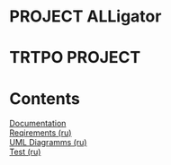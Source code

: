 # PROJECT ALLigator
# TRTPO PROJECT

# Contents
[Documentation](https://github.com/bar47ney/trtpo_two/tree/master/docs) <br>
[Reqirements (ru)](https://github.com/bar47ney/trtpo_two/blob/master/docs/Требования.md) <br>
[UML Diagramms (ru)](https://github.com/bar47ney/trtpo_two/tree/master/Diagrams) <br>
[Test (ru)](https://github.com/bar47ney/trtpo_two/tree/master/test) <br>
